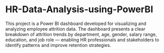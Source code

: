 # HR-Data-Analysis-using-PowerBI
This project is a Power BI dashboard developed for visualizing and analyzing employee attrition data. The dashboard presents a clear breakdown of attrition trends by department, age, gender, salary range, education, and job role — enabling HR professionals and stakeholders to identify patterns and improve retention strategies.
